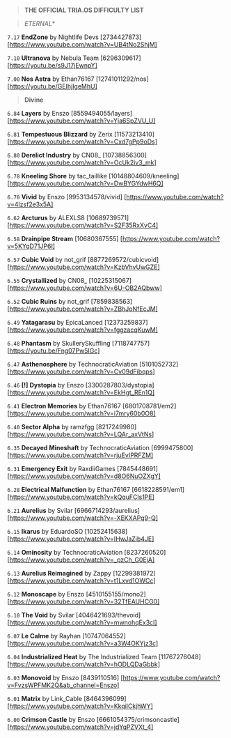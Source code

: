 > **THE OFFICIAL TRIA.OS DIFFICULTY LIST**

> *ETERNAL**

``7.17`` **EndZone** by Nightlife Devs [2734427873] [https://www.youtube.com/watch?v=UB4tNo2ShjM] 

``7.10`` **Ultranova** by Nebula Team [6296309617] [https://youtu.be/s9J17jEwnpY]

``7.00`` **Nos Astra** by Ethan76167 [12741011292/nos] [https://youtu.be/GEIhjIgeMhU]

> **Divine**

``6.84`` **Layers** by Enszo [8559494055/layers] [https://www.youtube.com/watch?v=Yja6SpZVU_U]

``6.81`` **Tempestuous Blizzard** by Zerix [11573213410] [https://www.youtube.com/watch?v=Cxd7gPp9oDs]

``6.80`` **Derelict Industry** by CN08_ [10738856300] [https://www.youtube.com/watch?v=OcUk2iv3_mk]

``6.78`` **Kneeling Shore** by tac_taillike [10148804609/kneeling] [https://www.youtube.com/watch?v=DwBYGYdwH6Q]

``6.70`` **Vivid** by Enszo [9953134578/vivid] [https://www.youtube.com/watch?v=4lzsf2e3x5A]

``6.62`` **Arcturus** by ALEXLS8 [10689739571] [https://www.youtube.com/watch?v=S2F35RxXvC4]

``6.58`` **Drainpipe Stream** [10680367555] [https://www.youtube.com/watch?v=5KYqD71JP6I]

``6.57`` **Cubic Void** by not_grif [8877269572/cubicvoid] [https://www.youtube.com/watch?v=KzbVhvUwGZE]

``6.55`` **Crystallized** by CN08_ [10225315067] [https://www.youtube.com/watch?v=6U-OB2AQbww]

``6.52`` **Cubic Ruins** by not_grif [7859838563] [https://www.youtube.com/watch?v=ZBhJoNfEcJM]

``6.49`` **Yatagarasu** by EpicaLanced [12373259837] [https://www.youtube.com/watch?v=fggzacqKuwM]

``6.48`` **Phantasm** by SkullerySkuffling [7118747757] [https://youtu.be/Fng07Pw5IGc]

``6.47`` **Asthenosphere** by TechnocraticAviation [5101052732] [https://www.youtube.com/watch?v=Cv09dFibqps]

``6.46`` **[!] Dystopia** by Enszo [3300287803/dystopia] [https://www.youtube.com/watch?v=EkHgt_REn1Q]

``6.41`` **Electron Memories** by Ethan76167 [6801708781/em2] [https://www.youtube.com/watch?v=i7mry60b0O8] 

``6.40`` **Sector Alpha** by ramzfgg [8217249980] [https://www.youtube.com/watch?v=LQAr_axVtNs]

``6.35`` **Decayed Mineshaft** by TechnocraticAviation [6999475800] [https://www.youtube.com/watch?v=rjuEvIPRFZM]

``6.31`` **Emergency Exit** by RaxdiiGames [7845448691] [https://www.youtube.com/watch?v=d8O6NuOZXgY]

``6.28`` **Electrical Malfunction** by Ethan76167 [6618228591/em1] [https://www.youtube.com/watch?v=kQquFCls1PE]

``6.21`` **Aurelius** by Svilar [6966714293/aurelius] [https://www.youtube.com/watch?v=-XEKXAPq9-Q]

``6.15`` **Ikarus** by EduardoSO [10252415638] [https://www.youtube.com/watch?v=IHwJaZib4JE]

``6.14`` **Ominosity** by TechnocraticAviation [8237260520] [https://www.youtube.com/watch?v=_pzCh_G0EjA]

``6.13`` **Aurelius Reimagined** by Zappy [12299381972] [https://www.youtube.com/watch?v=t1Lxvd1OWCc]

``6.12`` **Monoscape** by Enszo [4510155155/mono2] [https://www.youtube.com/watch?v=32TfEAUHCG0] 

``6.10`` **The Void** by Svilar [4046421693/thevoid] [https://www.youtube.com/watch?v=mwnohqEx3cI]

``6.07`` **Le Calme** by Rayhan [10747064552] [https://www.youtube.com/watch?v=a3W4OKYjz3c]

``6.04`` **Industrialized Heat** by The Industrialized Team [11767276048] [https://www.youtube.com/watch?v=hODLQDaGbbk] 

``6.03`` **Monovoid** by Enszo [8439110516] [https://www.youtube.com/watch?v=FvzsWPFMK2Q&ab_channel=Enszo] 

``6.01`` **Matrix** by Link_Cable [8464396099] [https://www.youtube.com/watch?v=KkqilCkjhWY]

``6.00`` **Crimson Castle** by Enszo [6661054375/crimsoncastle] [https://www.youtube.com/watch?v=jdYqPZVXt_4]
